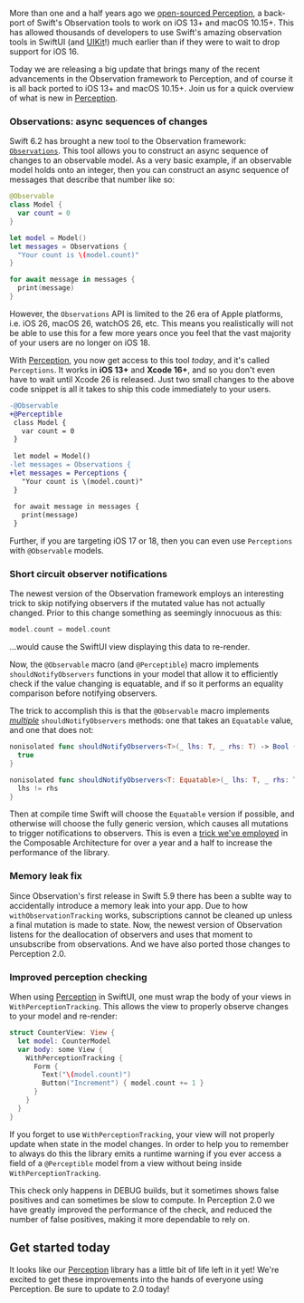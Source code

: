 More than one and a half years ago we [open-sourced Perception], a back-port of Swift's Observation
tools to work on iOS 13+ and macOS 10.15+. This has allowed thousands of developers to use
Swift's amazing observation tools in SwiftUI (and [UIKit]!) much earlier than if they were to
wait to drop support for iOS 16.

Today we are releasing a big update that brings many of the recent advancements in the Observation
framework to Perception, and of course it is all back ported to iOS 13+ and macOS 10.15+. Join
us for a quick overview of what is new in [Perception].

### Observations: async sequences of changes

Swift 6.2 has brought a new tool to the Observation framework: [`Observations`]. This tool
allows you to construct an async sequence of changes to an observable model. As a very basic
example, if an observable model holds onto an integer, then you can construct an async 
sequence of messages that describe that number like so:

```swift
@Observable
class Model {
  var count = 0
}

let model = Model()
let messages = Observations {
  "Your count is \(model.count)"
}

for await message in messages {
  print(message)
}
```

However, the `Observations` API is limited to the 26 era of Apple platforms, i.e. iOS 26, 
macOS 26, watchOS 26, etc. This means you realistically will not be able to use this for a few
more years once you feel that the vast majority of your users are no longer on iOS 18.

With [Perception], you now get access to this tool _today_, and it's called `Perceptions`. It works
in **iOS 13+** and **Xcode 16+**, and so you don't even have to wait until Xcode 26 is released.
Just two small changes to the above code snippet is all it takes to ship this code immediately
to your users.

```diff
-@Observable
+@Perceptible
 class Model {
   var count = 0
 }
 
 let model = Model()
-let messages = Observations {
+let messages = Perceptions {
   "Your count is \(model.count)"
 }
 
 for await message in messages {
   print(message)
 }
```

Further, if you are targeting iOS 17 or 18, then you can even use `Perceptions` with `@Observable`
models.

### Short circuit observer notifications

The newest version of the Observation framework employs an interesting trick to skip notifying
observers if the mutated value has not actually changed. Prior to this change something as seemingly
innocuous as this: 

```swift
model.count = model.count
```

…would cause the SwiftUI view displaying this data to re-render.

Now, the `@Observable` macro (and `@Perceptible`) macro implements `shouldNotifyObservers` functions
in your model that allow it to efficiently check if the value changing is equatable, and if so
it performs an equality comparison before notifying observers.

The trick to accomplish this is that the `@Observable` macro implements 
[_multiple_][macro-expansion] `shouldNotifyObservers` methods: one that takes an `Equatable` value, 
and one that does not:

```swift
nonisolated func shouldNotifyObservers<T>(_ lhs: T, _ rhs: T) -> Bool {
  true
}

nonisolated func shouldNotifyObservers<T: Equatable>(_ lhs: T, _ rhs: T) -> Bool {
  lhs != rhs
}
```

Then at compile time Swift will choose the `Equatable` version if possible, and otherwise will 
choose the fully generic version, which causes all mutations to trigger notifications to observers.
This is even a [trick we've employed] in the Composable Architecture for over a year and a half
to increase the performance of the library. 

### Memory leak fix

Since Observation's first release in Swift 5.9 there has been a sublte way to accidentally introduce
a memory leak into your app. Due to how `withObservationTracking` works, subscriptions cannot
be cleaned up unless a final mutation is made to state. Now, the newest version of Observation
listens for the deallocation of observers and uses that moment to unsubscribe from observations.
And we have also ported those changes to Perception 2.0.

### Improved perception checking

When using [Perception] in SwiftUI, one must wrap the body of your views in 
`WithPerceptionTracking`. This allows the view to properly observe changes to your model and
re-render:

```swift
struct CounterView: View {
  let model: CounterModel
  var body: some View {
    WithPerceptionTracking {
      Form {
        Text("\(model.count)")
        Button("Increment") { model.count += 1 }
      }
    }
  }
}
```

If you forget to use `WithPerceptionTracking`, your view will not properly update when state in
the model changes. In order to help you to remember to always do this the library emits a runtime
warning if you ever access a field of a `@Perceptible` model from a view without being inside
`WithPerceptionTracking`.

This check only happens in DEBUG builds, but it sometimes shows false positives and can sometimes
be slow to compute. In Perception 2.0 we have greatly improved the performance of the check,
and reduced the number of false positives, making it more dependable to rely on.

## Get started today

It looks like our [Perception] library has a little bit of life left in it yet! We're excited
to get these improvements into the hands of everyone using Perception. Be sure to update to 
2.0 today!

[trick we've employed]: https://github.com/pointfreeco/swift-composable-architecture/blob/af0a2c74087aea4aa305eaac332d106fb0bb625e/Sources/ComposableArchitecture/Observation/ObservableState.swift#L106-L134
[macro-expansion]: https://github.com/pointfreeco/swift-perception/blob/main/Tests/PerceptionMacrosTests/PerceptionMacrosTests.swift#L73-L87
[UIKit]: https://swiftpackageindex.com/pointfreeco/swift-navigation/main/documentation/uikitnavigation
[open-sourced Perception]: /blog/posts/129-perception-a-back-port-of-observable
[Perception]: http://github.com/pointfreeco/swift-perception
[`Observations`]: https://github.com/swiftlang/swift-evolution/blob/main/proposals/0475-observed.md
